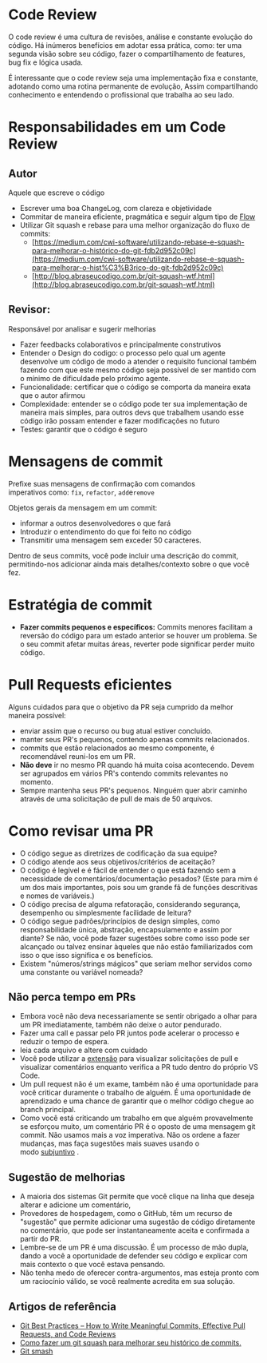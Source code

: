 # Code Review
O code review é uma cultura de revisões, análise e constante evolução do código. Há inúmeros benefícios em adotar essa prática, como:  ter uma segunda visão sobre seu código, fazer o compartilhamento de features, bug fix e lógica usada. 

É interessante que o code review seja uma implementação fixa e constante, adotando como uma rotina permanente de evolução, Assim compartilhando conhecimento e entendendo o profissional que trabalha ao seu lado.

# Responsabilidades em um Code Review

## Autor

Aquele que escreve o código

- Escrever uma boa ChangeLog, com clareza e objetividade
- Commitar de maneira eficiente, pragmática e seguir algum tipo de [Flow](https://www.atlassian.com/br/git/tutorials/comparing-workflows/gitflow-workflow)
- Utilizar Git squash e rebase para uma melhor organização do fluxo de commits:
    - [https://medium.com/cwi-software/utilizando-rebase-e-squash-para-melhorar-o-histórico-do-git-fdb2d952c09c](https://medium.com/cwi-software/utilizando-rebase-e-squash-para-melhorar-o-hist%C3%B3rico-do-git-fdb2d952c09c)
    - [http://blog.abraseucodigo.com.br/git-squash-wtf.html](http://blog.abraseucodigo.com.br/git-squash-wtf.html)

## Revisor:

Responsável por analisar e sugerir melhorias 

- Fazer feedbacks colaborativos e principalmente construtivos
- Entender o Design do codigo: o processo pelo qual um agente desenvolve um código de modo a atender o requisito funcional também fazendo com que este mesmo código seja possível de ser mantido com o mínimo de dificuldade pelo próximo agente.
- Funcionalidade: certificar que o código se comporta da maneira exata que o autor afirmou
- Complexidade: entender se o código pode ter sua implementação de maneira mais simples, para outros devs que trabalhem usando esse código irão possam entender e fazer modificações no futuro
- Testes: garantir que o código é seguro

# ****Mensagens de commit****

Prefixe suas mensagens de confirmação com comandos imperativos como: `fix`, `refactor`, `add`e`remove`

Objetos gerais da mensagem em um commit:

- informar a outros desenvolvedores o que fará
- Introduzir o entendimento do que foi feito no código
- Transmitir uma mensagem sem exceder 50 caracteres.

Dentro de seus commits, você pode incluir uma descrição do commit, permitindo-nos adicionar ainda mais detalhes/contexto sobre o que você fez.

# E****stratégia de commit****

- ****Fazer commits pequenos e específicos:**** Commits menores facilitam a reversão do código para um estado anterior se houver um problema. Se o seu commit afetar muitas áreas, reverter pode significar perder muito código.

# P****ull Requests eficientes****

Alguns cuidados para que o objetivo da PR seja cumprido da melhor maneira possível: 

- enviar assim que o recurso ou bug atual estiver concluído.
- manter seus PR's pequenos, contendo apenas commits relacionados.
- commits que estão relacionados ao mesmo componente, é recomendável reuni-los em um PR.
- **Não deve** ir no mesmo PR quando há muita coisa acontecendo. Devem ser agrupados em vários PR's contendo commits relevantes no momento.
- Sempre mantenha seus PR's pequenos. Ninguém quer abrir caminho através de uma solicitação de pull de mais de 50 arquivos.

# ****Como revisar uma PR****

- O código segue as diretrizes de codificação da sua equipe?
- O código atende aos seus objetivos/critérios de aceitação?
- O código é legível e é fácil de entender o que está fazendo sem a necessidade de comentários/documentação pesados? (Este para mim é um dos mais importantes, pois sou um grande fã de funções descritivas e nomes de variáveis.)
- O código precisa de alguma refatoração, considerando segurança, desempenho ou simplesmente facilidade de leitura?
- O código segue padrões/princípios de design simples, como responsabilidade única, abstração, encapsulamento e assim por diante? Se não, você pode fazer sugestões sobre como isso pode ser alcançado ou talvez ensinar àqueles que não estão familiarizados com isso o que isso significa e os benefícios.
- Existem "números/strings mágicos" que seriam melhor servidos como uma constante ou variável nomeada?

## Não perca tempo em PRs

- Embora você não deva necessariamente se sentir obrigado a olhar para um PR imediatamente, também não deixe o autor pendurado.
- Fazer uma call e passar pelo PR juntos pode acelerar o processo e reduzir o tempo de espera.
- leia cada arquivo e altere com cuidado
- Você pode utilizar a [extensão](https://marketplace.visualstudio.com/items?itemName=GitHub.vscode-pull-request-github) para visualizar solicitações de pull e visualizar comentários enquanto verifica a PR tudo dentro do próprio VS Code.
- Um pull request não é um exame, também não é uma oportunidade para você criticar duramente o trabalho de alguém. É uma oportunidade de aprendizado e uma chance de garantir que o melhor código chegue ao branch principal.
- Como você está criticando um trabalho em que alguém provavelmente se esforçou muito, um comentário PR é o oposto de uma mensagem git commit. Não usamos mais a voz imperativa. Não os ordene a fazer mudanças, mas faça sugestões mais suaves usando o modo [subjuntivo](https://www.grammar-monster.com/glossary/subjunctive_mood.htm) .

## Sugestão de melhorias

- A maioria dos sistemas Git permite que você clique na linha que deseja alterar e adicione um comentário,
- Provedores de hospedagem, como o GitHub, têm um recurso de "sugestão" que permite adicionar uma sugestão de código diretamente no comentário, que pode ser instantaneamente aceita e confirmada a partir do PR.
- Lembre-se de um PR é uma discussão. É um processo de mão dupla, dando a você a oportunidade de defender seu código e explicar com mais contexto o que você estava pensando.
- Não tenha medo de oferecer contra-argumentos, mas esteja pronto com um raciocínio válido, se você realmente acredita em sua solução.
## Artigos de referência
- [Git Best Practices – How to Write Meaningful Commits, Effective Pull Requests, and Code Reviews](https://www.freecodecamp.org/news/git-best-practices-commits-and-code-reviews/)
- [Como fazer um git squash para melhorar seu histórico de commits.](https://blog.novatics.com.br/como-fazer-um-git-squash-para-melhorar-seu-hist%C3%B3rico-de-commits-2a93835bfe8f)
- [Git smash](http://blog.abraseucodigo.com.br/git-squash-wtf.html)

